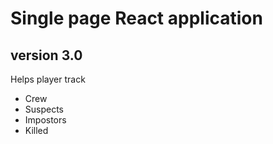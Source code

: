 # Single page React application

## version 3.0

Helps player track

- Crew
- Suspects
- Impostors
- Killed
